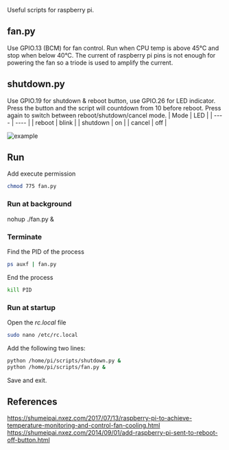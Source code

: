 Useful scripts for raspberry pi.

## fan.py
Use GPIO.13 (BCM) for fan control. Run when CPU temp is above 45°C and stop when below 40°C.
The current of raspberry pi pins is not enough for powering the fan so a triode is used to amplify the current.


## shutdown.py
Use GPIO.19 for shutdown & reboot button, use GPIO.26 for LED indicator.
Press the button and the script will countdown from 10 before reboot.
Press again to switch between reboot/shutdown/cancel mode.
| Mode | LED |
| ---- | ---- |
| reboot | blink |
| shutdown | on |
| cancel | off |

![example](./wiring.jpg)

## Run

Add execute permission
```bash
chmod 775 fan.py
```
### Run at background
nohup ./fan.py &

### Terminate
Find the PID of the process
```bash
ps auxf | fan.py
```
End the process
```bash
kill PID
```

### Run at startup

Open the *rc.local* file
```bash
sudo nano /etc/rc.local
```

Add the following two lines:
```bash
python /home/pi/scripts/shutdown.py &
python /home/pi/scripts/fan.py &
```
Save and exit.

## References
<https://shumeipai.nxez.com/2017/07/13/raspberry-pi-to-achieve-temperature-monitoring-and-control-fan-cooling.html>
<https://shumeipai.nxez.com/2014/09/01/add-raspberry-pi-sent-to-reboot-off-button.html>
